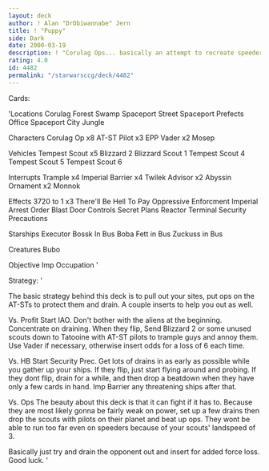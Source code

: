 ```yaml
---
layout: deck
author: ! Alan "DrObiwannabe" Jern
title: ! "Puppy"
side: Dark
date: 2000-03-19
description: ! "Corulag Ops... basically an attempt to recreate speeder ops for dark. I used Dominic 'Decktech's Unique Operatif Beatdown as kind of a base."
rating: 4.0
id: 4482
permalink: "/starwarsccg/deck/4482"
---
```

Cards: 

'Locations
Corulag
Forest
Swamp
Spaceport Street
Spaceport Prefects Office
Spaceport City
Jungle

Characters
Corulag Op x8
AT-ST Pilot x3
EPP Vader x2
Mosep

Vehicles
Tempest Scout x5
Blizzard 2
Blizzard Scout 1
Tempest Scout 4
Tempest Scout 5
Tempest Scout 6

Interrupts
Trample x4
Imperial Barrier x4
Twilek Advisor x2
Abyssin Ornament x2
Monnok

Effects
3720 to 1 x3
There'll Be Hell To Pay
Oppressive Enforcment
Imperial Arrest Order
Blast Door Controls
Secret Plans
Reactor Terminal
Security Precautions

Starships
Executor
Bossk In Bus
Boba Fett in Bus
Zuckuss in Bus

Creatures
Bubo

Objective
Imp Occupation '

Strategy: '

The basic strategy behind this deck is to pull out your sites, put ops on the AT-STs to protect them and drain. A couple inserts to help you out as well.

Vs. Profit Start IAO. Don't bother with the aliens at the beginning. Concentrate on draining. When they flip, Send Blizzard 2 or some unused scouts down to Tatooine with AT-ST pilots to trample guys and annoy them. Use Vader if necessary, otherwise insert odds for a loss of 6 each time.

Vs. HB Start Security Prec. Get lots of drains in as early as possible while you gather up your ships. If they flip, just start flying around and probing. If they dont flip, drain for a while, and then drop a beatdown when they have only a few cards in hand. Imp Barrier any threatening ships after that.

Vs. Ops The beauty about this deck is that it can fight if it has to. Because they are most likely gonna be fairly weak on power, set up a few drains then drop the scouts with pilots on their planet and beat up ops. They wont be able to run too far even on speeders because of your scouts' landspeed of 3.

Basically just try and drain the opponent out and insert for added force loss. Good luck. '
